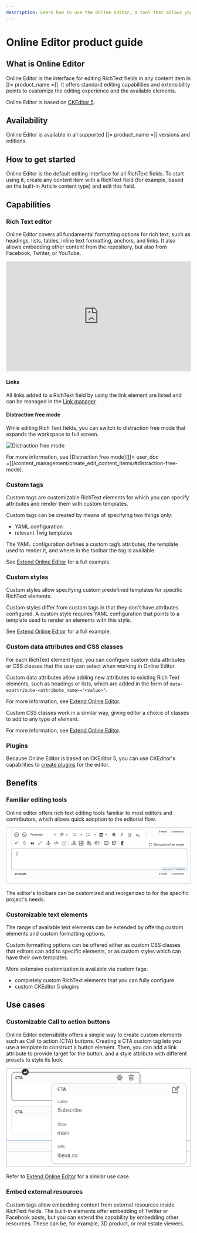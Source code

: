 ```yaml
---
description: Learn how to use the Online Editor, a tool that allows you to edit RichText Fields in any content item in Ibexa DXP.
---
```


# Online Editor product guide

## What is Online Editor

Online Editor is the interface for editing RichText fields in any content item in [[= product_name =]].
It offers standard editing capabilities and extensibility points to customize the editing experience and the available elements.

Online Editor is based on [CKEditor 5](https://ckeditor.com/ckeditor-5/).

## Availability

Online Editor is available in all supported [[= product_name =]] versions and editions.

## How to get started

Online Editor is the default editing interface for all RichText fields. 
To start using it, create any content item with a RichText field (for example, based on the built-in Article content type) and edit this field.

## Capabilities

### Rich Text editor

Online Editor covers all fundamental formatting options for rich text, such as headings, lists, tables, inline text formatting, anchors, and links. 
It also allows embedding other content from the repository, but also from Facebook, Twitter, or YouTube.

<!--ARCADE EMBED START--><div style="position: relative; padding-bottom: calc(51.27314814814815% + 41px); height: 0; width: 100%;"><iframe src="https://demo.arcade.software/wkdL1r9PRunTeF6hPtEs?embed&embed_mobile=tab&embed_desktop=inline&show_copy_link=true" title="Online Editor - work in Rich Text field" frameborder="0" loading="lazy" webkitallowfullscreen mozallowfullscreen allowfullscreen allow="clipboard-write" style="position: absolute; top: 0; left: 0; width: 100%; height: 100%; color-scheme: light;" ></iframe></div><!--ARCADE EMBED END-->

#### Links

All links added to a RichText field by using the link element are listed and can be managed in the [Link manager](url_management.md).

#### Distraction free mode

While editing Rich Text fields, you can switch to distraction free mode that expands the workspace to full screen.

![Distraction free mode](distraction_free_mode.png)

For more information, see [Distraction free mode]([[= user_doc =]]/content_management/create_edit_content_items/#distraction-free-mode).

### Custom tags

Custom tags are customizable RichText elements for which you can specify attributes and render them with custom templates.

Custom tags can be created by means of specifying two things only:

- YAML configuration
- relevant Twig templates

The YAML configuration defines a custom tag’s attributes, the template used to render it, and where in the toolbar the tag is available.

See [Extend Online Editor](extend_online_editor.md#configure-custom-tags) for a full example.

### Custom styles

Custom styles allow specifying custom predefined templates for specific RichText elements.

Custom styles differ from custom tags in that they don't have attributes configured.
A custom style requires YAML configuration that points to a template used to render an elements with this style.

See [Extend Online Editor](extend_online_editor.md#configure-custom-styles) for a full example.

### Custom data attributes and CSS classes

For each RichText element type, you can configure custom data attributes or CSS classes that the user can select when working in Online Editor.

Custom data attributes allow adding new attributes to existing Rich Text elements, such as headings or lists, which are added in the form of `data-ezattribute-<attribute_name>="<value>"`.

For more information, see [Extend Online Editor](extend_online_editor.md#custom-data-attributes).

Custom CSS classes work in a similar way, giving editor a choice of classes to add to any type of element.

For more information, see [Extend Online Editor](extend_online_editor.md#custom-css-classes).

### Plugins

Because Online Editor is based on CKEditor 5, you can use CKEditor's capabilities to [create plugins](extend_online_editor.md#add-ckeditor-plugins) for the editor.

## Benefits

### Familiar editing tools

Online editor offers rich text editing tools familiar to most editors and contributors, which allows quick adoption to the editorial flow.

![Familiar editing tools](img/familiar_editing_tools.png)

The editor's toolbars can be customized and reorganized to for the specific project's needs.

### Customizable text elements

The range of available text elements can be extended by offering custom elements and custom formatting options.

Custom formatting options can be offered either as custom CSS classes that editors can add to specific elements, or as custom styles which can have their own templates.

More extensive customization is available via custom tags:

- completely custom RichText elements that you can fully configure
- custom CKEditor 5 plugins

## Use cases

### Customizable Call to action buttons

Online Editor extensibility offers a simple way to create custom elements such as Call to action (CTA) buttons.
Creating a CTA custom tag lets you use a template to construct a button element.
Then, you can add a link attribute to provide target for the button, and a style attribute with different presets to style its look.

![Call to action buttons](img/call_to_action_buttons.png)

Refer to [Extend Online Editor](extend_online_editor.md#link-tag) for a similar use case.

### Embed external resources

Custom tags allow embedding content from external resources inside RichText fields.
The built-in elements offer embedding of Twitter or Facebook posts, but you can extend the capability by embedding other resources.
These can be, for example, 3D product, or real estate viewers.

